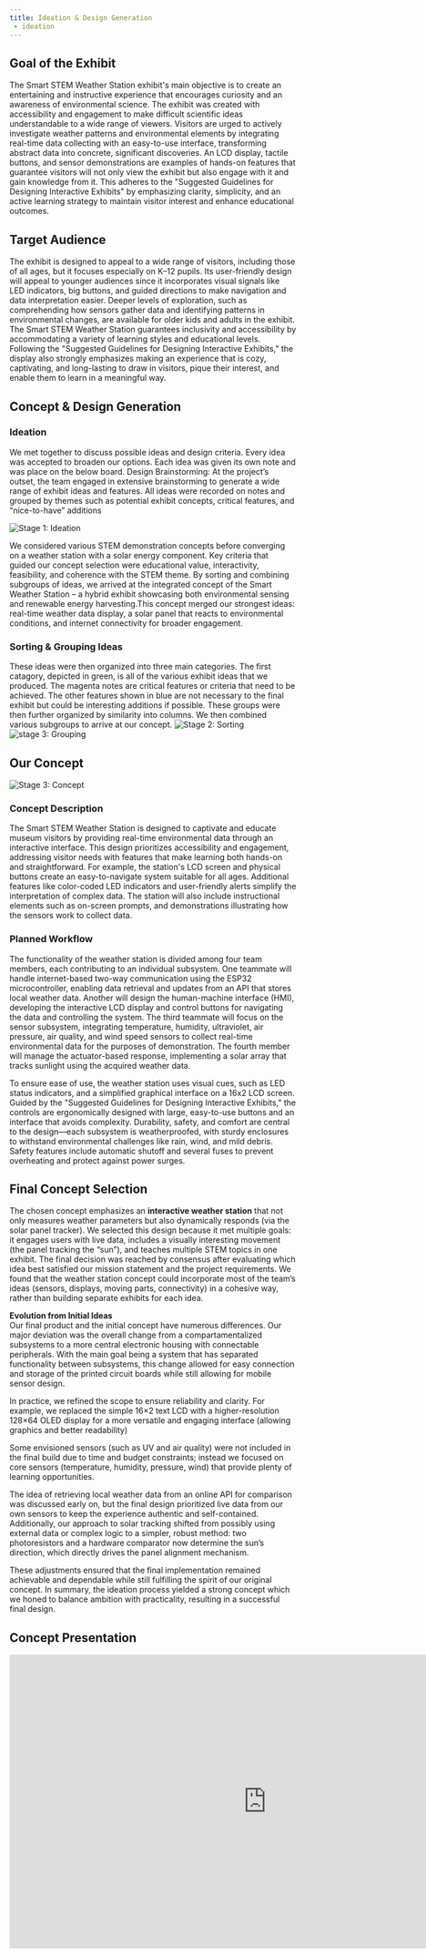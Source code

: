 ```yaml
---
title: Ideation & Design Generation
 - ideation
---
```


## Goal of the Exhibit

The Smart STEM Weather Station exhibit's main objective is to create an entertaining and instructive experience that encourages curiosity and an awareness of environmental science. The exhibit was created with accessibility and engagement to make difficult scientific ideas understandable to a wide range of viewers. Visitors are urged to actively investigate weather patterns and environmental elements by integrating real-time data collecting with an easy-to-use interface, transforming abstract data into concrete, significant discoveries. An LCD display, tactile buttons, and sensor demonstrations are examples of hands-on features that guarantee visitors will not only view the exhibit but also engage with it and gain knowledge from it. This adheres to the "Suggested Guidelines for Designing Interactive Exhibits" by emphasizing clarity, simplicity, and an active learning strategy to maintain visitor interest and enhance educational outcomes.

## Target Audience

The exhibit is designed to appeal to a wide range of visitors, including those of all ages, but it focuses especially on K–12 pupils. Its user-friendly design will appeal to younger audiences since it incorporates visual signals like LED indicators, big buttons, and guided directions to make navigation and data interpretation easier. Deeper levels of exploration, such as comprehending how sensors gather data and identifying patterns in environmental changes, are available for older kids and adults in the exhibit. The Smart STEM Weather Station guarantees inclusivity and accessibility by accommodating a variety of learning styles and educational levels. Following the "Suggested Guidelines for Designing Interactive Exhibits," the display also strongly emphasizes making an experience that is cozy, captivating, and long-lasting to draw in visitors, pique their interest, and enable them to learn in a meaningful way.

## Concept & Design Generation

### Ideation

We met together to discuss possible ideas and design criteria. Every idea was accepted to broaden our options. Each idea was given its own note and was place on the below board. Design Brainstorming: At the project’s outset, the team engaged in extensive brainstorming to generate a wide range of exhibit ideas and features. All ideas were recorded on notes and grouped by themes such as potential exhibit concepts, critical features, and “nice-to-have” additions

![Stage 1: Ideation](./assets/images/ideation.png)

We considered various STEM demonstration concepts before converging on a weather station with a solar energy component. Key criteria that guided our concept selection were educational value, interactivity, feasibility, and coherence with the STEM theme. By sorting and combining subgroups of ideas, we arrived at the integrated concept of the Smart Weather Station – a hybrid exhibit showcasing both environmental sensing and renewable energy harvesting.This concept merged our strongest ideas: real-time weather data display, a solar panel that reacts to environmental conditions, and internet connectivity for broader engagement.


### Sorting & Grouping Ideas

These ideas were then organized into three main categories. The first catagory, depicted in green, is all of the various exhibit ideas that we produced. The magenta notes are critical features or criteria that need to be achieved. The other features shown in blue are not necessary to the final exhibit but could be interesting additions if possible. These groups were then further organized by similarity into columns. We then combined various subgroups to arrive at our concept.
![Stage 2: Sorting](./assets/images/sorted.png)
![stage 3: Grouping](./assets/images/grouped.png)

## Our Concept

![Stage 3: Concept](./assets/images/concept.png)

### Concept Description

The Smart STEM Weather Station is designed to captivate and educate museum visitors by providing real-time environmental data through an interactive interface. This design prioritizes accessibility and engagement, addressing visitor needs with features that make learning both hands-on and straightforward. For example, the station's LCD screen and physical buttons create an easy-to-navigate system suitable for all ages. Additional features like color-coded LED indicators and user-friendly alerts simplify the interpretation of complex data. The station will also include instructional elements such as on-screen prompts, and demonstrations illustrating how the sensors work to collect data.

### Planned Workflow

The functionality of the weather station is divided among four team members, each contributing to an individual subsystem. One teammate will handle internet-based two-way communication using the ESP32 microcontroller, enabling data retrieval and updates from an API that stores local weather data. Another will design the human-machine interface (HMI), developing the interactive LCD display and control buttons for navigating the data and controlling the system. The third teammate will focus on the sensor subsystem, integrating temperature, humidity, ultraviolet, air pressure, air quality, and wind speed sensors to collect real-time environmental data for the purposes of demonstration. The fourth member will manage the actuator-based response, implementing a solar array that tracks sunlight using the acquired weather data.

To ensure ease of use, the weather station uses visual cues, such as LED status indicators, and a simplified graphical interface on a 16x2 LCD screen. Guided by the "Suggested Guidelines for Designing Interactive Exhibits," the controls are ergonomically designed with large, easy-to-use buttons and an interface that avoids complexity. Durability, safety, and comfort are central to the design—each subsystem is weatherproofed, with sturdy enclosures to withstand environmental challenges like rain, wind, and mild debris. Safety features include automatic shutoff and several fuses to prevent overheating and protect against power surges.

## Final Concept Selection

The chosen concept emphasizes an **interactive weather station** that not only measures weather parameters but also dynamically responds (via the solar panel tracker). We selected this design because it met multiple goals: it engages users with live data, includes a visually interesting movement (the panel tracking the “sun”), and teaches multiple STEM topics in one exhibit. The final decision was reached by consensus after evaluating which idea best satisfied our mission statement and the project requirements. We found that the weather station concept could incorporate most of the team’s ideas (sensors, displays, moving parts, connectivity) in a cohesive way, rather than building separate exhibits for each idea.

**Evolution from Initial Ideas**  
Our final product and the initial concept have numerous differences. Our major deviation was the overall change from a compartamentalized subsystems to a more central electronic housing with connectable peripherals. With the main goal being a system that has separated functionality between subsystems, this change allowed for easy connection and storage of the printed circuit boards while still allowing for mobile sensor design.

In practice, we refined the scope to ensure reliability and clarity. For example, we replaced the simple 16×2 text LCD with a higher-resolution 128×64 OLED display for a more versatile and engaging interface (allowing graphics and better readability)

Some envisioned sensors (such as UV and air quality) were not included in the final build due to time and budget constraints; instead we focused on core sensors (temperature, humidity, pressure, wind) that provide plenty of learning opportunities.

The idea of retrieving local weather data from an online API for comparison was discussed early on, but the final design prioritized live data from our own sensors to keep the experience authentic and self-contained. Additionally, our approach to solar tracking shifted from possibly using external data or complex logic to a simpler, robust method: two photoresistors and a hardware comparator now determine the sun’s direction, which directly drives the panel alignment mechanism. 

These adjustments ensured that the final implementation remained achievable and dependable while still fulfilling the spirit of our original concept. In summary, the ideation process yielded a strong concept which we honed to balance ambition with practicality, resulting in a successful final design.

## Concept Presentation

<iframe width="902" height="516" src="https://www.youtube.com/embed/3_g23dJBYLU" title="" frameborder="0" allow="accelerometer; autoplay; clipboard-write; encrypted-media; gyroscope; picture-in-picture; web-share" referrerpolicy="strict-origin-when-cross-origin" allowfullscreen></iframe>
